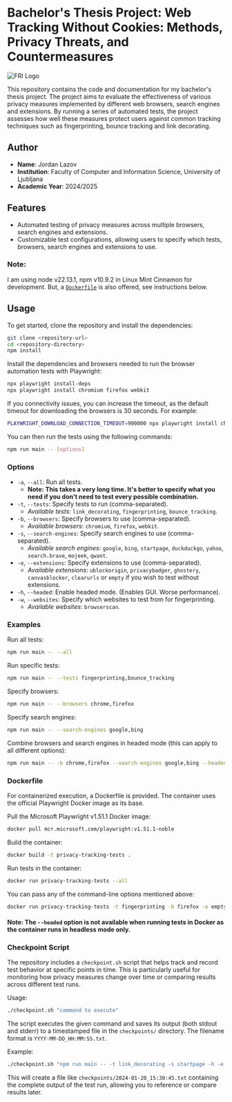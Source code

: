 # Bachelor's Thesis Project: Web Tracking Without Cookies: Methods, Privacy Threats, and Countermeasures

![FRI Logo](https://tekmovanja.acm.si/sites/tekmovanja.acm.si/files/UL_FRI_logo.png)

This repository contains the code and documentation for my bachelor's thesis project. The project aims to evaluate the effectiveness of various privacy measures implemented by different web browsers, search engines and extensions. By running a series of automated tests, the project assesses how well these measures protect users against common tracking techniques such as fingerprinting, bounce tracking and link decorating.

## Author

- **Name**: Jordan Lazov
- **Institution**: Faculty of Computer and Information Science, University of Ljubljana
- **Academic Year**: 2024/2025

## Features

- Automated testing of privacy measures across multiple browsers, search engines and extensions.
- Customizable test configurations, allowing users to specify which tests, browsers, search engines and extensions to use.

### Note:

I am using node v22.13.1, npm v10.9.2 in Linux Mint Cinnamon for development. But, a [`Dockerfile`](#dockerfile) is also offered, see instructions below.

## Usage

To get started, clone the repository and install the dependencies:

```sh
git clone <repository-url>
cd <repository-directory>
npm install
```

Install the dependencies and browsers needed to run the browser automation tests with Playwright:

```sh
npx playwright install-deps
npx playwright install chromium firefox webkit
```

If you connectivity issues, you can increase the timeout, as the default timeout for downloading the browsers is 30 seconds. For example:

```sh
PLAYWRIGHT_DOWNLOAD_CONNECTION_TIMEOUT=900000 npx playwright install chromium firefox webkit
```

You can then run the tests using the following commands:

```sh
npm run main -- [options]
```

### Options

- `-a`, `--all`: Run all tests.
  - **Note: This takes a very long time. It's better to specify what you need if you don't need to test every possible combination.**
- `-t`, `--tests`: Specify tests to run (comma-separated).
  - _Available tests_: `link_decorating`, `fingerprinting`, `bounce_tracking`.
- `-b`, `--browsers`: Specify browsers to use (comma-separated).
  - _Available browsers_: `chromium`, `firefox`, `webkit`.
- `-s`, `--search-engines`: Specify search engines to use (comma-separated).
  - _Available search engines_: `google`, `bing`, `startpage`, `duckduckgo`, `yahoo`, `search.brave`, `mojeek`, `qwant`.
- `-e`, `--extensions`: Specify extensions to use (comma-separated).
  - _Available extensions_: `ublockorigin`, `privacybadger`, `ghostery`, `canvasblocker`, `clearurls` or `empty` if you wish to test without extensions.
- `-h`, `--headed`: Enable headed mode. (Enables GUI. Worse performance).
- `-w`, `--websites`: Specify which websites to test from for fingerprinting.
  - _Available websites_: `browserscan`.

### Examples

Run all tests:

```sh
npm run main -- --all
```

Run specific tests:

```sh
npm run main -- --tests fingerprinting,bounce_tracking
```

Specify browsers:

```sh
npm run main -- --browsers chrome,firefox
```

Specify search engines:

```sh
npm run main -- --search-engines google,bing
```

Combine browsers and search engines in headed mode (this can apply to all different options):

```sh
npm run main -- -b chrome,firefox --search-engines google,bing --headed
```

### Dockerfile

For containerized execution, a Dockerfile is provided. The container uses the official Playwright Docker image as its base.

Pull the Microsoft Playwright v1.51.1 Docker image:

```sh
docker pull mcr.microsoft.com/playwright:v1.51.1-noble
```

Build the container:

```sh
docker build -t privacy-tracking-tests .
```

Run tests in the container:

```sh
docker run privacy-tracking-tests --all
```

You can pass any of the command-line options mentioned above:

```sh
docker run privacy-tracking-tests -t fingerprinting -b firefox -e empty
```

#### Note: The `--headed` option is not available when running tests in Docker as the container runs in headless mode only.

### Checkpoint Script

The repository includes a `checkpoint.sh` script that helps track and record test behavior at specific points in time. This is particularly useful for monitoring how privacy measures change over time or comparing results across different test runs.

Usage:

```sh
./checkpoint.sh "command to execute"
```

The script executes the given command and saves its output (both stdout and stderr) to a timestamped file in the `checkpoints/` directory. The filename format is `YYYY-MM-DD_HH:MM:SS.txt`.

Example:

```sh
./checkpoint.sh "npm run main -- -t link_decorating -s startpage -h -e empty -b webkit"
```

This will create a file like `checkpoints/2024-01-20_15:30:45.txt` containing the complete output of the test run, allowing you to reference or compare results later.
